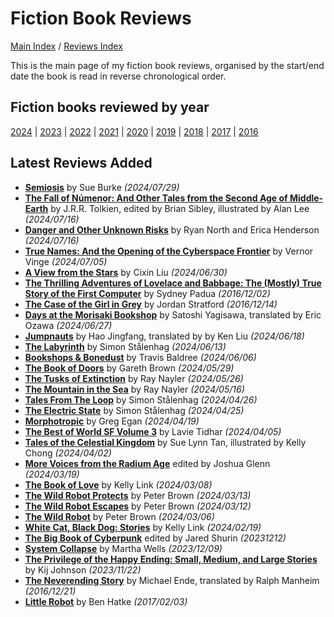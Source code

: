 # Fiction Book Reviews

[Main Index](../../README.md) / [Reviews Index](../README.md)

This is the main page of my fiction book reviews, organised by the start/end date the book is read in reverse chronological order.

## Fiction books reviewed by year

[2024](2024/README.md) | [2023](2023/README.md) | [2022](2022/README.md) | [2021](2021/README.md) | [2020](2020/README.md) | [2019](2019/README.md) | [2018](2018/README.md) | [2017](2017/README.md) | [2016](2016/README.md)

## Latest Reviews Added

- [**Semiosis**](2024/20240729-Semiosis.md) by Sue Burke *(2024/07/29)*
- [**The Fall of Númenor: And Other Tales from the Second Age of Middle-Earth**](2024/20240716-FallNumenor.md) by J.R.R. Tolkien, edited by Brian Sibley, illustrated by Alan Lee *(2024/07/16)*
- [**Danger and Other Unknown Risks**](2024/20240716-DangerOtherUnknownRisks.md) by Ryan North and Erica Henderson *(2024/07/16)*
- [**True Names: And the Opening of the Cyberspace Frontier**](2024/20240705-TrueNamesOpeningCyberspace.md) by Vernor Vinge *(2024/07/05)*
- [**A View from the Stars**](2024/20240630-ViewStars.md) by Cixin Liu *(2024/06/30)*
- [**The Thrilling Adventures of Lovelace and Babbage: The (Mostly) True Story of the First Computer**](2016/20161202-ThrillingAdventuresLovelaceBabbage.md) by Sydney Padua *(2016/12/02)*
- [**The Case of the Girl in Grey**](2016/20161214-CaseGirlGrey.md) by Jordan Stratford *(2016/12/14)*
- [**Days at the Morisaki Bookshop**](2024/20240627-DaysMorisakiBookshop.md) by Satoshi Yagisawa, translated by Eric Ozawa *(2024/06/27)*
- [**Jumpnauts**](2024/20240618-Jumpnauts.md) by Hao Jingfang, translated by by Ken Liu *(2024/06/18)*
- [**The Labyrinth**](2024/20240613-Labyrinth.md) by Simon Stålenhag *(2024/06/13)*
- [**Bookshops & Bonedust**](2024/20240606-BookshopsBonedust.md) by Travis Baldree *(2024/06/06)*
- [**The Book of Doors**](2024/20240529-BookOfDoors.md) by Gareth Brown *(2024/05/29)*
- [**The Tusks of Extinction**](2024/20240526-TusksExtinction.md) by Ray Nayler *(2024/05/26)*
- [**The Mountain in the Sea**](2024/20240516-MountainSea.md) by Ray Nayler *(2024/05/16)*
- [**Tales From The Loop**](2024/20240426-TalesLoop.md) by Simon Stålenhag *(2024/04/26)*
- [**The Electric State**](2024/20240425-ElectricState.md) by Simon Stålenhag *(2024/04/25)*
- [**Morphotropic**](2024/20240419-Morphotrophic.md) by Greg Egan *(2024/04/19)*
- [**The Best of World SF Volume 3**](2024/20240405-BestWorldSF3.md) by Lavie Tidhar *(2024/04/05)*
- [**Tales of the Celestial Kingdom**](2024/20240402-TalesCelestialKingdom.md) by Sue Lynn Tan, illustrated by Kelly Chong *(2024/04/02)*
- [**More Voices from the Radium Age**](2024/20240319-MoveVoicesRadiumAge.md) edited by Joshua Glenn *(2024/03/19)*
- [**The Book of Love**](2024/20240308-BookLove.md) by Kelly Link *(2024/03/08)*
- [**The Wild Robot Protects**](2024/20240313-WildRobotProtects.md) by Peter Brown *(2024/03/13)*
- [**The Wild Robot Escapes**](2024/20240312-WildRobotEscapes.md) by Peter Brown *(2024/03/12)*
- [**The Wild Robot**](2024/20240306-WildRobot.md) by Peter Brown *(2024/03/06)*
- [**White Cat, Black Dog: Stories**](2024/20240219-WhiteCatBlackDog.md) by Kelly Link *(2024/02/19)*
- [**The Big Book of Cyberpunk**](2023/20231212-BigBookCyberpunk.md) edited by Jared Shurin *(20231212)*
- [**System Collapse**](2023/20231209-SystemCollapse.md) by Martha Wells *(2023/12/09)*
- [**The Privilege of the Happy Ending: Small, Medium, and Large Stories**](2023/20231122-PrivilageHappyEnding.md) by Kij Johnson *(2023/11/22)*
- [**The Neverending Story**](2016/20161221-NeverendingStory.md) by Michael Ende, translated by Ralph Manheim *(2016/12/21)*
- [**Little Robot**](2017/20170203-LittleRobot.md) by Ben Hatke *(2017/02/03)*
